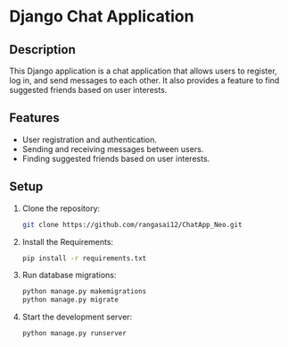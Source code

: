 # Django Chat Application

## Description

This Django application is a chat application that allows users to register, log in, and send messages to each other. It also provides a feature to find suggested friends based on user interests.

## Features

- User registration and authentication.
- Sending and receiving messages between users.
- Finding suggested friends based on user interests.

## Setup

1. Clone the repository:

   ```bash
   git clone https://github.com/rangasai12/ChatApp_Neo.git

2. Install the Requirements:

   ```bash
   pip install -r requirements.txt

3. Run database migrations:

   ```bash
   python manage.py makemigrations
   python manage.py migrate

4. Start the development server:

   ```bash
   python manage.py runserver


